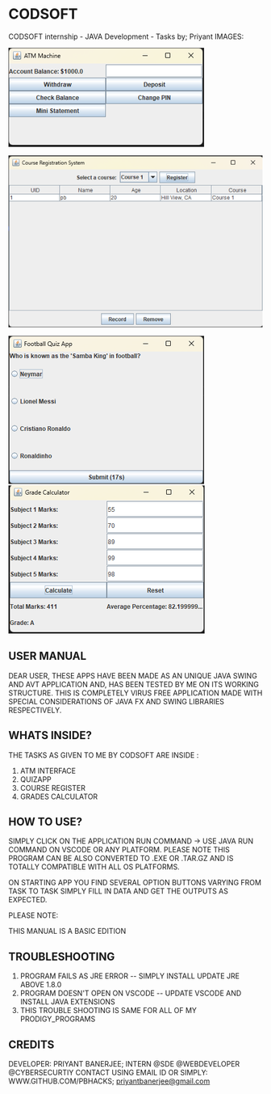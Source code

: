 # CODSOFT
CODSOFT internship - JAVA Development - Tasks by; Priyant
IMAGES:

![Alt text](https://github.com/Pbhacks/CODSOFT/blob/main/1.png)

![Alt text](https://github.com/Pbhacks/CODSOFT/blob/main/2.png)

![Alt text](https://github.com/Pbhacks/CODSOFT/blob/main/3.png)
![Alt text](https://github.com/Pbhacks/CODSOFT/blob/main/4.png)


 USER MANUAL
-------------

DEAR USER,
THESE APPS HAVE BEEN MADE AS AN UNIQUE JAVA SWING AND AVT APPLICATION AND, HAS BEEN TESTED BY ME 
ON ITS WORKING STRUCTURE.
THIS IS COMPLETELY VIRUS FREE APPLICATION MADE WITH SPECIAL CONSIDERATIONS OF JAVA FX
AND SWING LIBRARIES RESPECTIVELY.

 WHATS INSIDE?
---------------

THE TASKS AS GIVEN TO ME BY CODSOFT ARE INSIDE : 
1. ATM INTERFACE
2. QUIZAPP
3. COURSE REGISTER
4. GRADES CALCULATOR

 HOW TO USE?
-------------
SIMPLY CLICK ON THE APPLICATION RUN COMMAND -> USE JAVA RUN COMMAND ON VSCODE OR ANY PLATFORM.
PLEASE NOTE THIS PROGRAM CAN BE ALSO CONVERTED TO .EXE OR .TAR.GZ AND IS TOTALLY COMPATIBLE
WITH ALL OS PLATFORMS.

ON STARTING APP YOU FIND SEVERAL OPTION BUTTONS VARYING FROM TASK TO TASK SIMPLY FILL IN DATA 
AND GET THE OUTPUTS AS EXPECTED.

PLEASE NOTE:

THIS MANUAL IS A BASIC EDITION

 TROUBLESHOOTING
-----------------
1. PROGRAM FAILS AS JRE ERROR -- SIMPLY INSTALL UPDATE JRE ABOVE 1.8.0
2. PROGRAM DOESN'T OPEN ON VSCODE -- UPDATE VSCODE AND INSTALL JAVA EXTENSIONS
3. THIS TROUBLE SHOOTING IS SAME FOR ALL OF MY PRODIGY_PROGRAMS

 CREDITS
---------

DEVELOPER: PRIYANT BANERJEE;
INTERN @SDE @WEBDEVELOPER @CYBERSECURTIY
CONTACT USING EMAIL ID OR SIMPLY: WWW.GITHUB.COM/PBHACKS;
priyantbanerjee@gmail.com

